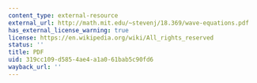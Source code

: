 ```yaml
---
content_type: external-resource
external_url: http://math.mit.edu/~stevenj/18.369/wave-equations.pdf
has_external_license_warning: true
license: https://en.wikipedia.org/wiki/All_rights_reserved
status: ''
title: PDF
uid: 319cc109-d585-4ae4-a1a0-61bab5c90fd6
wayback_url: ''
---
```

